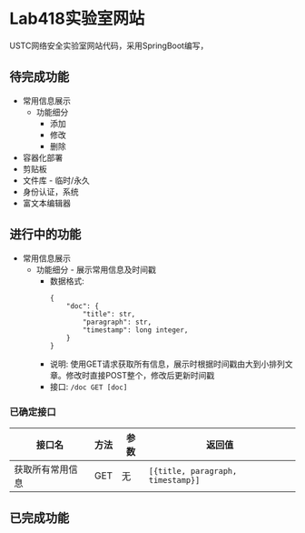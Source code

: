 # Lab418实验室网站

USTC网络安全实验室网站代码，采用SpringBoot编写，

## 待完成功能
- 常用信息展示
  - 功能细分
    - 添加
    - 修改
    - 删除
- 容器化部署
- 剪贴板
- 文件库 - 临时/永久
- 身份认证，系统
- 富文本编辑器

## 进行中的功能
- 常用信息展示
  - 功能细分 - 展示常用信息及时间戳
    - 数据格式:
      ```
      {
          "doc": {
              "title": str,
              "paragraph": str,
              "timestamp": long integer,
          }
      }
      ```
    - 说明: 使用GET请求获取所有信息，展示时根据时间戳由大到小排列文章。修改时直接POST整个，修改后更新时间戳
    - 接口: `/doc GET [doc]`
          

### 已确定接口
| 接口名           | 方法 | 参数 | 返回值                            |
| ---------------- | ---- | ---- | --------------------------------- |
| 获取所有常用信息 | GET  | 无   | `[{title, paragraph, timestamp}]` |


## 已完成功能


